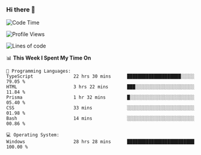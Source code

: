 ### Hi there 👋
<!--START_SECTION:waka-->
![Code Time](http://img.shields.io/badge/Code%20Time-157%20hrs%205%20mins-blue)

![Profile Views](http://img.shields.io/badge/Profile%20Views-0-blue)

![Lines of code](https://img.shields.io/badge/From%20Hello%20World%20I%27ve%20Written-770.6%20thousand%20lines%20of%20code-blue)

📊 **This Week I Spent My Time On** 

```text
💬 Programming Languages: 
TypeScript               22 hrs 30 mins      ████████████████████░░░░░   79.05 % 
HTML                     3 hrs 22 mins       ███░░░░░░░░░░░░░░░░░░░░░░   11.84 % 
Prisma                   1 hr 32 mins        █░░░░░░░░░░░░░░░░░░░░░░░░   05.40 % 
CSS                      33 mins             ░░░░░░░░░░░░░░░░░░░░░░░░░   01.98 % 
Bash                     14 mins             ░░░░░░░░░░░░░░░░░░░░░░░░░   00.86 % 

💻 Operating System: 
Windows                  28 hrs 28 mins      █████████████████████████   100.00 % 
```


<!--END_SECTION:waka-->
<!--
**AnimeruFR/AnimeruFR** is a ✨ _special_ ✨ repository because its `README.md` (this file) appears on your GitHub profile.

Here are some ideas to get you started:

- 🔭 I’m currently working on ...
- 🌱 I’m currently learning ...
- 👯 I’m looking to collaborate on ...
- 🤔 I’m looking for help with ...
- 💬 Ask me about ...
- 📫 How to reach me: ...
- 😄 Pronouns: ...
- ⚡ Fun fact: ...
-->
